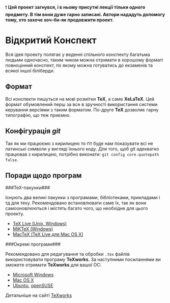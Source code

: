:exclamation: **Цей проект загнувся, і в ньому присутні лекції тільки одного предмету. В тім вони дуже гарно записані. Автори нададуть допомогу тому, хто захоче хоч-би-як продовжити проект.**

Відкритий Конспект
==================

Вся ідея проекту полягає у веденні спільного конспекту багатьма людьми одночасно, таким чином можна отримати в хорошому форматі повноцінний конспект, по якому можна готуватись до екзаменів та всякої іншої біліберди.

Формат
------

Всі конспекти пишуться на мові розмітки **TeX**, а саме **XeLaTeX**. Цей формат обумовлений перш за все в зручності використання системи керування версіями з таким форматом. По-друге **TeX** дозволяє гарну типографію, що теж приємно.

Конфігурація *git*
------------------
Так як ми працюємо з кирилицею то ґіт буде нам показувати всі не латинські символи у вигляді їхнього коду. Для того, щоб git адекватко працював з кирилицею, потрібно виконати:
`git config core.quotepath false`.

Поради щодо програм
-------------------

###TeX-пакунки###

Існують два великі пакунки з програмами, бібліотеками, прикладами і тд для теху. Рекомендовано встановлювати саме їх, так як вони самооновлюються і містять багато чого, що необхідне для цього проекту.

* [TeX Live (Unix, Windows)](http://www.tug.org/texlive/)
* [MiKTeX (Windows)](http://miktex.org/)
* [MacTeX (TeX Live для Mac OS X)](http://www.tug.org/mactex/2011/)


###Окремі програми###

Рекомендовано для редагування та обробки ``.tex`` файлів використовувати програму **TeXworks**.
За наступними посиланнями ви зможете отримати **TeXworks** для вашої ОС:

* [Microsoft Windows](http://code.google.com/p/texworks/downloads/list?can=3&q=OpSys%3DWindows)
* [Mac OS X](http://code.google.com/p/texworks/downloads/list?can=3&q=OpSys%3DOSX)
* [Ubuntu](https://launchpad.net/~texworks/+archive/stable), [openSUSE](http://software.opensuse.org/search?q=texworks&baseproject=ALL&lang=en&exclude_debug=true)

Детальніше на сайті [TeXworks](http://www.tug.org/texworks/)
